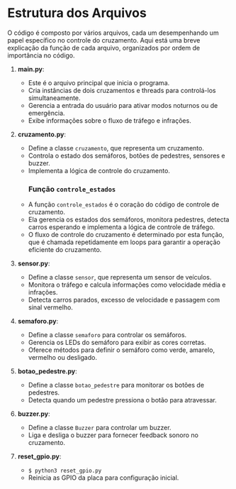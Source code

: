 # Estrutura dos Arquivos

O código é composto por vários arquivos, cada um desempenhando um papel específico no controle do cruzamento. Aqui está uma breve explicação da função de cada arquivo, organizados por ordem de importância no código.

1. **main.py**:
   - Este é o arquivo principal que inicia o programa.
   - Cria instâncias de dois cruzamentos e threads para controlá-los simultaneamente.
   - Gerencia a entrada do usuário para ativar modos noturnos ou de emergência.
   - Exibe informações sobre o fluxo de tráfego e infrações.

2. **cruzamento.py**:
   - Define a classe `cruzamento`, que representa um cruzamento.
   - Controla o estado dos semáforos, botões de pedestres, sensores e buzzer.
   - Implementa a lógica de controle do cruzamento.
     ### Função `controle_estados`
   - A função `controle_estados` é o coração do código de controle de cruzamento.
   - Ela gerencia os estados dos semáforos, monitora pedestres, detecta carros esperando e implementa a lógica de controle de tráfego.
   - O fluxo de controle do cruzamento é determinado por esta função, que é chamada repetidamente em loops para garantir a operação eficiente do cruzamento.

3. **sensor.py**:
   - Define a classe `sensor`, que representa um sensor de veículos.
   - Monitora o tráfego e calcula informações como velocidade média e infrações.
   - Detecta carros parados, excesso de velocidade e passagem com sinal vermelho.

4. **semaforo.py**:
   - Define a classe `semaforo` para controlar os semáforos.
   - Gerencia os LEDs do semáforo para exibir as cores corretas.
   - Oferece métodos para definir o semáforo como verde, amarelo, vermelho ou desligado.

5. **botao_pedestre.py**:
   - Define a classe `botao_pedestre` para monitorar os botões de pedestres.
   - Detecta quando um pedestre pressiona o botão para atravessar.
  
6. **buzzer.py**:
   - Define a classe `Buzzer` para controlar um buzzer.
   - Liga e desliga o buzzer para fornecer feedback sonoro no cruzamento.
  
7. **reset_gpio.py**:
   - `$ python3 reset_gpio.py`
   - Reinicia as GPIO da placa para configuração inicial.
